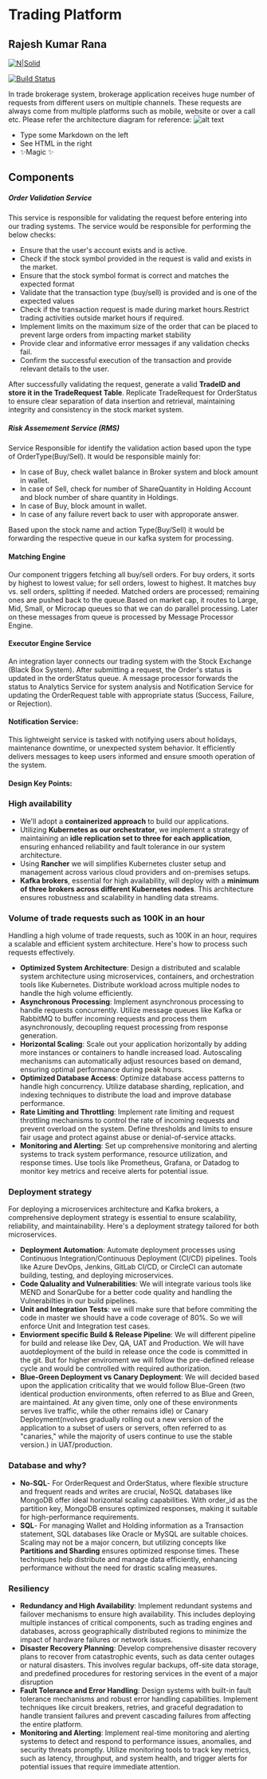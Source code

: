# Trading Platform
## Rajesh Kumar Rana

[![N|Solid](https://cldup.com/dTxpPi9lDf.thumb.png)](https://nodesource.com/products/nsolid)

[![Build Status](https://travis-ci.org/joemccann/dillinger.svg?branch=master)](https://travis-ci.org/joemccann/dillinger)

In trade brokerage system, brokerage application receives huge number of requests from different users on multiple channels. These requests are always come from multiple platforms such as mobile, website or over a call etc. Please refer the architecture diagram for reference:
![alt text](https://github.com/rajeshrana-arch/TradeAppDesign/blob/master/Trade%20Design%20System.drawio.svg)

- Type some Markdown on the left
- See HTML in the right
- ✨Magic ✨

## Components
##### Order Validation Service
This service is responsible for validating the request before entering into our trading systems. The service would be responsible for performing the below checks:
- Ensure that the user's account exists and is active.
- Check if the stock symbol provided in the request is valid and exists in the market. 
- Ensure that the stock symbol format is correct and matches the expected format
- Validate that the transaction type (buy/sell) is provided and is one of the expected values
- Check if the transaction request is made during market hours.Restrict trading activities outside market hours if required.
- Implement limits on the maximum size of the order that can be placed to prevent large orders from impacting market stability
- Provide clear and informative error messages if any validation checks fail.
- Confirm the successful execution of the transaction and provide relevant details to the user.

After successfully validating the request, generate a valid **TradeID and store it in the TradeRequest Table**. Replicate TradeRequest for OrderStatus to ensure clear separation of data insertion and retrieval, maintaining integrity and consistency in the stock market system.

##### Risk Assemement Service (RMS)
Service Responsible for identify the validation action based upon the type of OrderType(Buy/Sell). It would be responsible mainly for:
 - In case of Buy, check wallet balance in Broker system and block amount in wallet.
 - In case of Sell, check for number of ShareQuantity in Holding Account and block number of share quantity in Holdings.
 - In case of Buy, block amount in wallet.
 - In case of any failure revert back to user with approporate answer.

Based upon the stock name and action Type(Buy/Sell) it would be forwarding the respective queue in our kafka system for processing.

#### Matching Engine
Our component triggers fetching all buy/sell orders. For buy orders, it sorts by highest to lowest value; for sell orders, lowest to highest. It matches buy vs. sell orders, splitting if needed. Matched orders are processed; remaining ones are pushed back to the queue.Based on market cap, it routes to Large, Mid, Small, or Microcap queues so that we can do parallel processing. Later on these messages from queue is processed by Message Processor Engine.

#### Executor Engine Service
An integration layer connects our trading system with the Stock Exchange (Black Box System). After submitting a request, the Order's status is updated in the orderStatus queue. A message processor forwards the status to Analytics Service for system analysis and Notification Service for updating the OrderRequest table with appropriate status (Success, Failure, or Rejection).

#### Notification Service:
This lightweight service is tasked with notifying users about holidays, maintenance downtime, or unexpected system behavior. It efficiently delivers messages to keep users informed and ensure smooth operation of the system.
#### Design Key Points:
### High availability
- We'll adopt a **containerized approach** to build our applications.
- Utilizing **Kubernetes as our orchestrator**, we implement a strategy of maintaining an **idle replication set to three for each application**, ensuring enhanced reliability and fault tolerance in our system architecture.
- Using **Rancher** we will simplifies Kubernetes cluster setup and management across various cloud providers and on-premises setups.
-  **Kafka brokers**, essential for high availability, will deploy with a **minimum of three brokers across different Kubernetes nodes**. This architecture ensures robustness and scalability in handling data streams.

### Volume of trade requests such as 100K in an hour
Handling a high volume of trade requests, such as 100K in an hour, requires a scalable and efficient system architecture. Here's how to process such requests effectively.

- **Optimized System Architecture**: Design a distributed and scalable system architecture using microservices, containers, and orchestration tools like Kubernetes. Distribute workload across multiple nodes to handle the high volume efficiently.
- **Asynchronous Processing**: Implement asynchronous processing to handle requests concurrently. Utilize message queues like Kafka or RabbitMQ to buffer incoming requests and process them asynchronously, decoupling request processing from response generation.
- **Horizontal Scaling**: Scale out your application horizontally by adding more instances or containers to handle increased load. Autoscaling mechanisms can automatically adjust resources based on demand, ensuring optimal performance during peak hours.
- **Optimized Database Access**: Optimize database access patterns to handle high concurrency. Utilize database sharding, replication, and indexing techniques to distribute the load and improve database performance.
- **Rate Limiting and Throttling**: Implement rate limiting and request throttling mechanisms to control the rate of incoming requests and prevent overload on the system. Define thresholds and limits to ensure fair usage and protect against abuse or denial-of-service attacks.
- **Monitoring and Alerting**: Set up comprehensive monitoring and alerting systems to track system performance, resource utilization, and response times. Use tools like Prometheus, Grafana, or Datadog to monitor key metrics and receive alerts for potential issue.
### Deployment strategy
For deploying a microservices architecture and Kafka brokers, a comprehensive deployment strategy is essential to ensure scalability, reliability, and maintainability. Here's a deployment strategy tailored for both microservices.

- **Deployment Automation**: Automate deployment processes using Continuous Integration/Continuous Deployment (CI/CD) pipelines. Tools like Azure DevOps, Jenkins, GitLab CI/CD, or CircleCI can automate building, testing, and deploying microservices.
- **Code Qaluality and Vulnerabilities**: We will integrate various tools like MEND and SonarQube for a better code quality and handling the Vulnerabilties in our build pipelines.
- **Unit and Integration Tests**: we will make sure that before commiting the code in master we should have a code coverage of 80%. So we will enforce Unit and Integration test cases.
- **Enviorment specific Build & Release Pipeline**: We will different pipeline for build and release like Dev, QA, UAT and Production. We will have auotdeployment of the build in release once the code is committed in the git. But for higher enviroment we will follow the pre-defined release cycle and would be controlled with required authorization.
- **Blue-Green Deployment vs Canary Deployment**:  We will decided based upon the application criticality that we would follow Blue-Green (two identical production environments, often referred to as Blue and Green, are maintained. At any given time, only one of these environments serves live traffic, while the other remains idle) or Canary Deployment(nvolves gradually rolling out a new version of the application to a subset of users or servers, often referred to as "canaries," while the majority of users continue to use the stable version.) in UAT/production.
### Database and why?
- **No-SQL**- For OrderRequest and OrderStatus, where flexible structure and frequent reads and writes are crucial, NoSQL databases like MongoDB offer ideal horizontal scaling capabilities. With order_id as the partition key, MongoDB ensures optimized responses, making it suitable for high-performance requirements.
- **SQL**- For managing Wallet and Holding information as a Transaction statement, SQL databases like Oracle or MySQL are suitable choices. Scaling may not be a major concern, but utilizing concepts like **Partitions and Sharding** ensures optimized response times. These techniques help distribute and manage data efficiently, enhancing performance without the need for drastic scaling measures.

### Resiliency
- **Redundancy and High Availability**: Implement redundant systems and failover mechanisms to ensure high availability. This includes deploying multiple instances of critical components, such as trading engines and databases, across geographically distributed regions to minimize the impact of hardware failures or network issues.
- **Disaster Recovery Planning**: Develop comprehensive disaster recovery plans to recover from catastrophic events, such as data center outages or natural disasters. This involves regular backups, off-site data storage, and predefined procedures for restoring services in the event of a major disruption
- **Fault Tolerance and Error Handling**: Design systems with built-in fault tolerance mechanisms and robust error handling capabilities. Implement techniques like circuit breakers, retries, and graceful degradation to handle transient failures and prevent cascading failures from affecting the entire platform.
- **Monitoring and Alerting**: Implement real-time monitoring and alerting systems to detect and respond to performance issues, anomalies, and security threats promptly. Utilize monitoring tools to track key metrics, such as latency, throughput, and system health, and trigger alerts for potential issues that require immediate attention.
